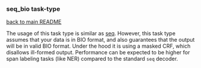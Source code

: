 ### seq_bio task-type

[back to main README](../README.md)

The usage of this task type is similar as [seq](seq.md). However, this task type assumes that
your data is in BIO format, and also guarantees that the output will be in valid BIO format.
Under the hood it is using a masked CRF, which disallows ill-formed output. Performance can be
expected to be higher for span labeling tasks (like NER) compared to the standard `seq` decoder.

